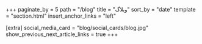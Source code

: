 +++
paginate_by = 5
path = "/blog"
title = "وبلاگ"
sort_by = "date"
template = "section.html"
insert_anchor_links = "left"

[extra]
social_media_card = "blog/social_cards/blog.jpg"
show_previous_next_article_links = true
+++
